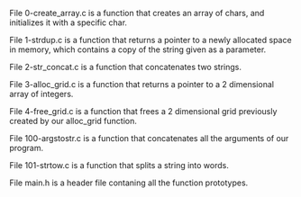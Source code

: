 

File 0-create_array.c is a function that creates an array of chars, and initializes it with a specific char.


File 1-strdup.c is a function that returns a pointer to a newly allocated space in memory, which contains a copy of the string given as a parameter.


File 2-str_concat.c is a function that concatenates two strings.


File 3-alloc_grid.c is a function that returns a pointer to a 2 dimensional array of integers.


File 4-free_grid.c is a function that frees a 2 dimensional grid previously created by our alloc_grid function.


File 100-argstostr.c is a function that concatenates all the arguments of our program.


File 101-strtow.c is a function that splits a string into words.


File main.h is a header file contaning all the function prototypes.
